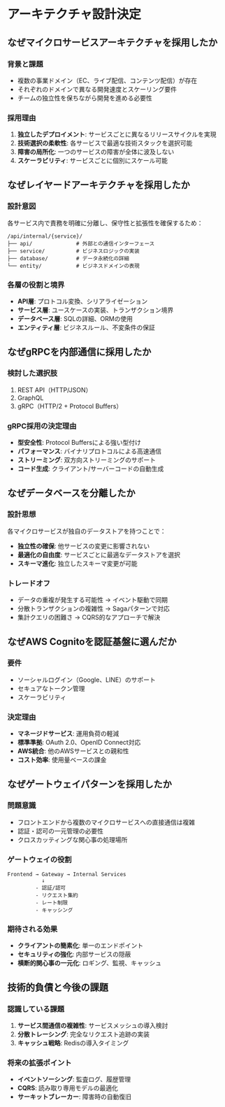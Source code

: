 # アーキテクチャ設計決定

## なぜマイクロサービスアーキテクチャを採用したか

### 背景と課題
- 複数の事業ドメイン（EC、ライブ配信、コンテンツ配信）が存在
- それぞれのドメインで異なる開発速度とスケーリング要件
- チームの独立性を保ちながら開発を進める必要性

### 採用理由
1. **独立したデプロイメント**: サービスごとに異なるリリースサイクルを実現
2. **技術選択の柔軟性**: 各サービスで最適な技術スタックを選択可能
3. **障害の局所化**: 一つのサービスの障害が全体に波及しない
4. **スケーラビリティ**: サービスごとに個別にスケール可能

## なぜレイヤードアーキテクチャを採用したか

### 設計意図
各サービス内で責務を明確に分離し、保守性と拡張性を確保するため：

```
/api/internal/{service}/
├── api/              # 外部との通信インターフェース
├── service/          # ビジネスロジックの実装
├── database/         # データ永続化の詳細
└── entity/           # ビジネスドメインの表現
```

### 各層の役割と境界
- **API層**: プロトコル変換、シリアライゼーション
- **サービス層**: ユースケースの実装、トランザクション境界
- **データベース層**: SQLの詳細、ORMの使用
- **エンティティ層**: ビジネスルール、不変条件の保証

## なぜgRPCを内部通信に採用したか

### 検討した選択肢
1. REST API（HTTP/JSON）
2. GraphQL
3. gRPC（HTTP/2 + Protocol Buffers）

### gRPC採用の決定理由
- **型安全性**: Protocol Buffersによる強い型付け
- **パフォーマンス**: バイナリプロトコルによる高速通信
- **ストリーミング**: 双方向ストリーミングのサポート
- **コード生成**: クライアント/サーバーコードの自動生成

## なぜデータベースを分離したか

### 設計思想
各マイクロサービスが独自のデータストアを持つことで：
- **独立性の確保**: 他サービスの変更に影響されない
- **最適化の自由度**: サービスごとに最適なデータストアを選択
- **スキーマ進化**: 独立したスキーマ変更が可能

### トレードオフ
- データの重複が発生する可能性 → イベント駆動で同期
- 分散トランザクションの複雑性 → Sagaパターンで対応
- 集計クエリの困難さ → CQRS的なアプローチで解決

## なぜAWS Cognitoを認証基盤に選んだか

### 要件
- ソーシャルログイン（Google、LINE）のサポート
- セキュアなトークン管理
- スケーラビリティ

### 決定理由
- **マネージドサービス**: 運用負荷の軽減
- **標準準拠**: OAuth 2.0、OpenID Connect対応
- **AWS統合**: 他のAWSサービスとの親和性
- **コスト効率**: 使用量ベースの課金

## なぜゲートウェイパターンを採用したか

### 問題意識
- フロントエンドから複数のマイクロサービスへの直接通信は複雑
- 認証・認可の一元管理の必要性
- クロスカッティングな関心事の処理場所

### ゲートウェイの役割
```
Frontend → Gateway → Internal Services
           ↓
         - 認証/認可
         - リクエスト集約
         - レート制限
         - キャッシング
```

### 期待される効果
- **クライアントの簡素化**: 単一のエンドポイント
- **セキュリティの強化**: 内部サービスの隠蔽
- **横断的関心事の一元化**: ロギング、監視、キャッシュ

## 技術的負債と今後の課題

### 認識している課題
1. **サービス間通信の複雑性**: サービスメッシュの導入検討
2. **分散トレーシング**: 完全なリクエスト追跡の実装
3. **キャッシュ戦略**: Redisの導入タイミング

### 将来の拡張ポイント
- **イベントソーシング**: 監査ログ、履歴管理
- **CQRS**: 読み取り専用モデルの最適化
- **サーキットブレーカー**: 障害時の自動復旧
